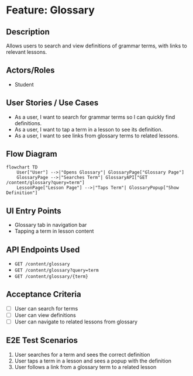# Feature: Glossary

## Description
Allows users to search and view definitions of grammar terms, with links to relevant lessons.

## Actors/Roles
- Student

## User Stories / Use Cases
- As a user, I want to search for grammar terms so I can quickly find definitions.
- As a user, I want to tap a term in a lesson to see its definition.
- As a user, I want to see links from glossary terms to related lessons.

## Flow Diagram
```mermaid
flowchart TD
    User["User"] -->|"Opens Glossary"| GlossaryPage["Glossary Page"]
    GlossaryPage -->|"Searches Term"| GlossaryAPI["GET /content/glossary?query=term"]
    LessonPage["Lesson Page"] -->|"Taps Term"| GlossaryPopup["Show Definition"]
```

## UI Entry Points
- Glossary tab in navigation bar
- Tapping a term in lesson content

## API Endpoints Used
- `GET /content/glossary`
- `GET /content/glossary?query=term`
- `GET /content/glossary/{term}`

## Acceptance Criteria
- [ ] User can search for terms
- [ ] User can view definitions
- [ ] User can navigate to related lessons from glossary

## E2E Test Scenarios
1. User searches for a term and sees the correct definition
2. User taps a term in a lesson and sees a popup with the definition
3. User follows a link from a glossary term to a related lesson 